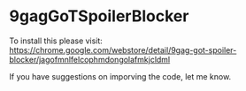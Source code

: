 # 9gagGoTSpoilerBlocker

To install this please visit: https://chrome.google.com/webstore/detail/9gag-got-spoiler-blocker/jagofmnlfelcophmdongolafmkjcldml

If you have suggestions on imporving the code, let me know.
